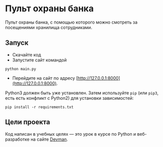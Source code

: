 # Пульт охраны банка

Пульт охраны банка, с помощью которого можно смотреть за посещениями хранилища сотрудниками.

## Запуск

- Скачайте код
- Запустите сайт командой 
```
python main.py
```
- Перейдите на сайт по адресу [http://127.0.0.1:8000](http://127.0.0.1:8000).

Python3 должен быть уже установлен. 
Затем используйте `pip` (или `pip3`, есть есть конфликт с Python2) для установки зависимостей:
```
pip install -r requirements.txt
```

## Цели проекта

Код написан в учебных целях — это урок в курсе по Python и веб-разработке на сайте [Devman](https://dvmn.org).